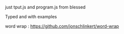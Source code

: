 just tput.js and program.js from blessed

Typed and with examples


word wrap : 
https://github.com/jonschlinkert/word-wrap
